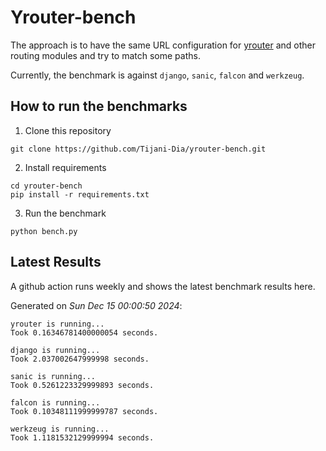 # Yrouter-bench

The approach is to have the same URL configuration for [yrouter](https://github.com/Tijani-Dia/yrouter) and other routing modules and try to match some paths.

Currently, the benchmark is against `django`, `sanic`, `falcon` and `werkzeug`.

## How to run the benchmarks

1. Clone this repository

```shell
git clone https://github.com/Tijani-Dia/yrouter-bench.git
```

2. Install requirements

```shell
cd yrouter-bench
pip install -r requirements.txt
```

3. Run the benchmark

```shell
python bench.py
```

## Latest Results

A github action runs weekly and shows the latest benchmark results here.

Generated on *Sun Dec 15 00:00:50 2024*:

```shell
yrouter is running...
Took 0.16346781400000054 seconds.

django is running...
Took 2.037002647999998 seconds.

sanic is running...
Took 0.5261223329999893 seconds.

falcon is running...
Took 0.10348111999999787 seconds.

werkzeug is running...
Took 1.1181532129999994 seconds.

```